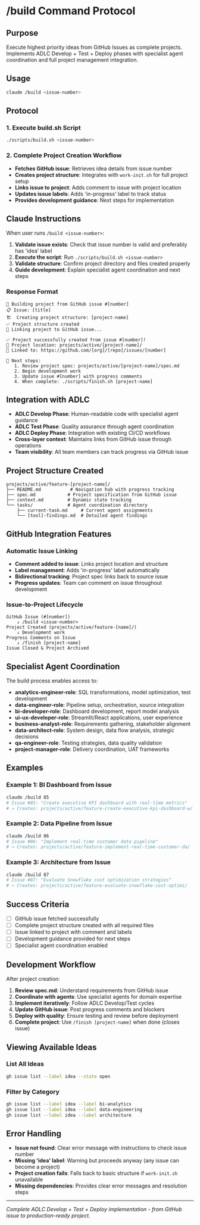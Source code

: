 # /build Command Protocol

## Purpose
Execute highest priority ideas from GitHub Issues as complete projects. Implements ADLC Develop + Test + Deploy phases with specialist agent coordination and full project management integration.

## Usage
```bash
claude /build <issue-number>
```

## Protocol

### 1. Execute build.sh Script
```bash
./scripts/build.sh <issue-number>
```

### 2. Complete Project Creation Workflow
- **Fetches GitHub issue**: Retrieves idea details from issue number
- **Creates project structure**: Integrates with `work-init.sh` for full project setup
- **Links issue to project**: Adds comment to issue with project location
- **Updates issue labels**: Adds 'in-progress' label to track status
- **Provides development guidance**: Next steps for implementation

## Claude Instructions

When user runs `/build <issue-number>`:

1. **Validate issue exists**: Check that issue number is valid and preferably has 'idea' label
2. **Execute the script**: Run `./scripts/build.sh <issue-number>`
3. **Validate structure**: Confirm project directory and files created properly
4. **Guide development**: Explain specialist agent coordination and next steps

### Response Format
```
🔧 Building project from GitHub issue #[number]
📋 Issue: [title]
🏗️  Creating project structure: [project-name]
✅ Project structure created
🔗 Linking project to GitHub issue...

✅ Project successfully created from issue #[number]!
📁 Project location: projects/active/[project-name]/
🔗 Linked to: https://github.com/[org]/[repo]/issues/[number]

🎯 Next steps:
   1. Review project spec: projects/active/[project-name]/spec.md
   2. Begin development work
   3. Update issue #[number] with progress comments
   4. When complete: ./scripts/finish.sh [project-name]
```

## Integration with ADLC
- **ADLC Develop Phase**: Human-readable code with specialist agent guidance
- **ADLC Test Phase**: Quality assurance through agent coordination
- **ADLC Deploy Phase**: Integration with existing CI/CD workflows
- **Cross-layer context**: Maintains links from GitHub issue through operations
- **Team visibility**: All team members can track progress via GitHub issue

## Project Structure Created
```
projects/active/feature-[project-name]/
├── README.md           # Navigation hub with progress tracking
├── spec.md            # Project specification from GitHub issue
├── context.md         # Dynamic state tracking
└── tasks/             # Agent coordination directory
    ├── current-task.md     # Current agent assignments
    └── [tool]-findings.md  # Detailed agent findings
```

## GitHub Integration Features

### Automatic Issue Linking
- **Comment added to issue**: Links project location and structure
- **Label management**: Adds 'in-progress' label automatically
- **Bidirectional tracking**: Project spec links back to source issue
- **Progress updates**: Team can comment on issue throughout development

### Issue-to-Project Lifecycle
```
GitHub Issue (#[number])
    ↓ /build <issue-number>
Project Created (projects/active/feature-[name]/)
    ↓ Development work
Progress Comments on Issue
    ↓ /finish [project-name]
Issue Closed & Project Archived
```

## Specialist Agent Coordination
The build process enables access to:
- **analytics-engineer-role**: SQL transformations, model optimization, test development
- **data-engineer-role**: Pipeline setup, orchestration, source integration
- **bi-developer-role**: Dashboard development, report model analysis
- **ui-ux-developer-role**: Streamlit/React applications, user experience
- **business-analyst-role**: Requirements gathering, stakeholder alignment
- **data-architect-role**: System design, data flow analysis, strategic decisions
- **qa-engineer-role**: Testing strategies, data quality validation
- **project-manager-role**: Delivery coordination, UAT frameworks

## Examples

### Example 1: BI Dashboard from Issue
```bash
claude /build 85
# Issue #85: "Create executive KPI dashboard with real-time metrics"
# → Creates: projects/active/feature-create-executive-kpi-dashboard-w/
```

### Example 2: Data Pipeline from Issue
```bash
claude /build 86
# Issue #86: "Implement real-time customer data pipeline"
# → Creates: projects/active/feature-implement-real-time-customer-da/
```

### Example 3: Architecture from Issue
```bash
claude /build 87
# Issue #87: "Evaluate Snowflake cost optimization strategies"
# → Creates: projects/active/feature-evaluate-snowflake-cost-optimi/
```

## Success Criteria
- [ ] GitHub issue fetched successfully
- [ ] Complete project structure created with all required files
- [ ] Issue linked to project with comment and labels
- [ ] Development guidance provided for next steps
- [ ] Specialist agent coordination enabled

## Development Workflow
After project creation:
1. **Review spec.md**: Understand requirements from GitHub issue
2. **Coordinate with agents**: Use specialist agents for domain expertise
3. **Implement iteratively**: Follow ADLC Develop/Test cycles
4. **Update GitHub issue**: Post progress comments and blockers
5. **Deploy with quality**: Ensure testing and review before deployment
6. **Complete project**: Use `/finish [project-name]` when done (closes issue)

## Viewing Available Ideas

### List All Ideas
```bash
gh issue list --label idea --state open
```

### Filter by Category
```bash
gh issue list --label idea --label bi-analytics
gh issue list --label idea --label data-engineering
gh issue list --label idea --label architecture
```

## Error Handling
- **Issue not found**: Clear error message with instructions to check issue number
- **Missing 'idea' label**: Warning but proceeds anyway (any issue can become a project)
- **Project creation fails**: Falls back to basic structure if `work-init.sh` unavailable
- **Missing dependencies**: Provides clear error messages and resolution steps

---

*Complete ADLC Develop + Test + Deploy implementation - from GitHub issue to production-ready project.*
